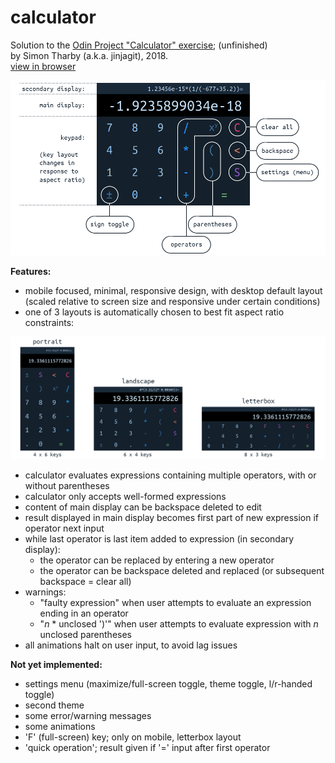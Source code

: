 # calculator

Solution to the [Odin Project "Calculator" exercise](https://www.theodinproject.com/courses/web-development-101/lessons/calculator); (unfinished)  
by Simon Tharby (a.k.a. jinjagit), 2018.  
[view in browser](https://jinjagit.github.io/calculator/)  

![overview of calculator](img/calcOverview.png)  

**Features:**  

* mobile focused, minimal, responsive design, with desktop default layout (scaled relative to screen size and responsive under certain conditions)
* one of 3 layouts is automatically chosen to best fit aspect ratio constraints:  

![different layouts of calculator](img/calcLayouts.png)
* calculator evaluates expressions containing multiple operators, with or without parentheses
* calculator only accepts well-formed expressions
* content of main display can be backspace deleted to edit
* result displayed in main display becomes first part of new expression if operator next input
* while last operator is last item added to expression (in secondary display):
  * the operator can be replaced by entering a new operator
  * the operator can be backspace deleted and replaced (or subsequent backspace = clear all)
* warnings:
  * "faulty expression" when user attempts to evaluate an expression ending in an operator
  * "*n* * unclosed ')'" when user attempts to evaluate expression with *n* unclosed parentheses
* all animations halt on user input, to avoid lag issues

**Not yet implemented:**

* settings menu (maximize/full-screen toggle, theme toggle, l/r-handed toggle)
* second theme
* some error/warning messages
* some animations
* 'F' (full-screen) key; only on mobile, letterbox layout
* 'quick operation'; result given if '=' input after first operator
